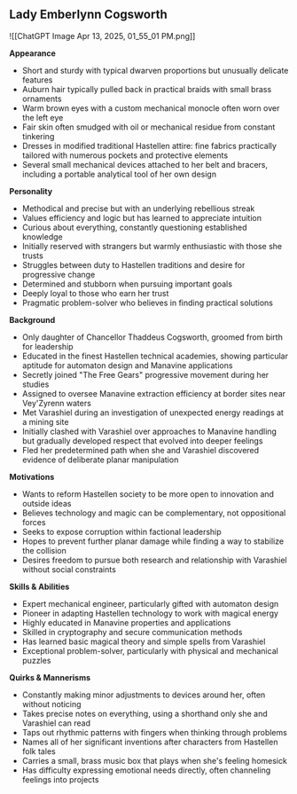 ## Lady Emberlynn Cogsworth

![[ChatGPT Image Apr 13, 2025, 01_55_01 PM.png]]

**Appearance**

- Short and sturdy with typical dwarven proportions but unusually delicate features
- Auburn hair typically pulled back in practical braids with small brass ornaments
- Warm brown eyes with a custom mechanical monocle often worn over the left eye
- Fair skin often smudged with oil or mechanical residue from constant tinkering
- Dresses in modified traditional Hastellen attire: fine fabrics practically tailored with numerous pockets and protective elements
- Several small mechanical devices attached to her belt and bracers, including a portable analytical tool of her own design

**Personality**

- Methodical and precise but with an underlying rebellious streak
- Values efficiency and logic but has learned to appreciate intuition
- Curious about everything, constantly questioning established knowledge
- Initially reserved with strangers but warmly enthusiastic with those she trusts
- Struggles between duty to Hastellen traditions and desire for progressive change
- Determined and stubborn when pursuing important goals
- Deeply loyal to those who earn her trust
- Pragmatic problem-solver who believes in finding practical solutions

**Background**

- Only daughter of Chancellor Thaddeus Cogsworth, groomed from birth for leadership
- Educated in the finest Hastellen technical academies, showing particular aptitude for automaton design and Manavine applications
- Secretly joined "The Free Gears" progressive movement during her studies
- Assigned to oversee Manavine extraction efficiency at border sites near Vey'Zyrenn waters
- Met Varashiel during an investigation of unexpected energy readings at a mining site
- Initially clashed with Varashiel over approaches to Manavine handling but gradually developed respect that evolved into deeper feelings
- Fled her predetermined path when she and Varashiel discovered evidence of deliberate planar manipulation

**Motivations**

- Wants to reform Hastellen society to be more open to innovation and outside ideas
- Believes technology and magic can be complementary, not oppositional forces
- Seeks to expose corruption within factional leadership
- Hopes to prevent further planar damage while finding a way to stabilize the collision
- Desires freedom to pursue both research and relationship with Varashiel without social constraints

**Skills & Abilities**

- Expert mechanical engineer, particularly gifted with automaton design
- Pioneer in adapting Hastellen technology to work with magical energy
- Highly educated in Manavine properties and applications
- Skilled in cryptography and secure communication methods
- Has learned basic magical theory and simple spells from Varashiel
- Exceptional problem-solver, particularly with physical and mechanical puzzles

**Quirks & Mannerisms**

- Constantly making minor adjustments to devices around her, often without noticing
- Takes precise notes on everything, using a shorthand only she and Varashiel can read
- Taps out rhythmic patterns with fingers when thinking through problems
- Names all of her significant inventions after characters from Hastellen folk tales
- Carries a small, brass music box that plays when she's feeling homesick
- Has difficulty expressing emotional needs directly, often channeling feelings into projects
